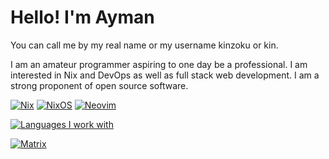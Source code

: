 # Hello! I'm Ayman
You can call me by my real name or my username kinzoku or kin.

I am an amateur programmer aspiring to one day be a professional. I am interested in Nix and DevOps as well as full stack web development. I am a strong proponent of open source software.

[![Nix](https://img.shields.io/badge/NIX-5277C3.svg?style=for-the-badge&logo=NixOS&logoColor=white)](https://builtwithnix.org/)
[![NixOS](https://img.shields.io/badge/NixOS-5277C3?style=for-the-badge&logo=nixos&logoColor=white)](https://nixos.org/)
[![Neovim](https://img.shields.io/badge/NeoVim-%2357A143.svg?&style=for-the-badge&logo=neovim&logoColor=white)](https://github.com/neovim/neovim)

[![Languages I work with](https://github-readme-stats.vercel.app/api/top-langs/?username=kinzoku-dev&theme=dark)](https://github.com/kinzoku-dev)


[![Matrix](https://img.shields.io/badge/matrix-000000?style=for-the-badge&logo=Matrix&logoColor=white)](https://matrix.to/#/@kinzoku48:matrix.org)
